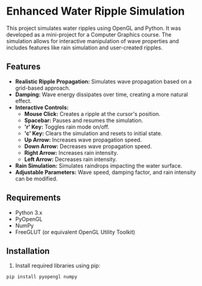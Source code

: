# Enhanced Water Ripple Simulation

This project simulates water ripples using OpenGL and Python. It was developed as a mini-project for a Computer Graphics course.  The simulation allows for interactive manipulation of wave properties and includes features like rain simulation and user-created ripples.

## Features

* **Realistic Ripple Propagation:** Simulates wave propagation based on a grid-based approach.
* **Damping:**  Wave energy dissipates over time, creating a more natural effect.
* **Interactive Controls:**
    * **Mouse Click:** Creates a ripple at the cursor's position.
    * **Spacebar:** Pauses and resumes the simulation.
    * **'r' Key:** Toggles rain mode on/off.
    * **'c' Key:** Clears the simulation and resets to initial state.
    * **Up Arrow:** Increases wave propagation speed.
    * **Down Arrow:** Decreases wave propagation speed.
    * **Right Arrow:** Increases rain intensity.
    * **Left Arrow:** Decreases rain intensity.
* **Rain Simulation:**  Simulates raindrops impacting the water surface.
* **Adjustable Parameters:** Wave speed, damping factor, and rain intensity can be modified.

## Requirements

* Python 3.x
* PyOpenGL
* NumPy
* FreeGLUT (or equivalent OpenGL Utility Toolkit)

## Installation

1. Install required libraries using pip:
```bash
pip install pyopengl numpy
